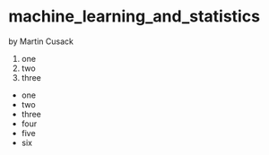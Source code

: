 # machine_learning_and_statistics

by Martin Cusack

1. one
2. two
3. three

- one 
- two
- three
- four
- five
- six